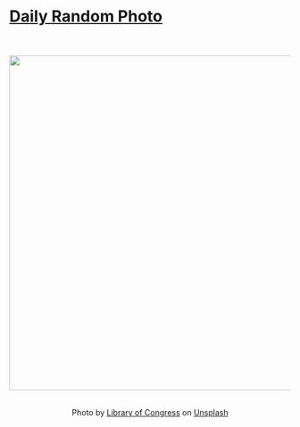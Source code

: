 # [Daily Random Photo](https://www.dailyrandomphoto.com/)

<div align="center">
  <br>
  <br>
  <a href="https://www.dailyrandomphoto.com/p/2022/2022-09-09/"><img src="https://images.unsplash.com/photo-1662373227929-f6199b064f47?crop=entropy&cs=tinysrgb&fit=max&fm=jpg&ixid=Mnw3NzUwOHwwfDF8cmFuZG9tfHx8fHx8fHx8MTY2MjY4NDA3NA&ixlib=rb-1.2.1&q=80&w=1080" width="600px"></a>
  <br>
  <br>
  <p class="has-text-grey">Photo by <a href="https://unsplash.com/@libraryofcongress?utm_source=Daily%20Random%20Photo&amp;utm_medium=referral" target="_blank" rel="noopener noreferrer">Library of Congress</a> on <a href="https://unsplash.com/photos/9fCIQ0eb1dQ?utm_source=Daily%20Random%20Photo&amp;utm_medium=referral" target="_blank" rel="noopener noreferrer">Unsplash</a></p>
</div>
